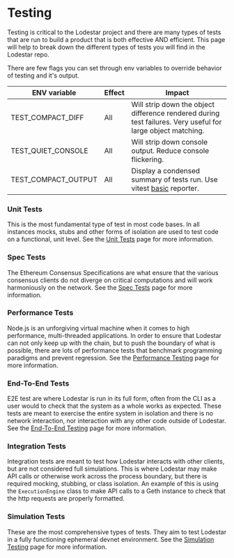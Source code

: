 # Testing

Testing is critical to the Lodestar project and there are many types of tests that are run to build a product that is both effective AND efficient. This page will help to break down the different types of tests you will find in the Lodestar repo.

There are few flags you can set through env variables to override behavior of testing and it's output.

| ENV variable        | Effect | Impact                                                                                                                    |
| ------------------- | ------ | ------------------------------------------------------------------------------------------------------------------------- |
| TEST_COMPACT_DIFF   | All    | Will strip down the object difference rendered during test failures. Very useful for large object matching.               |
| TEST_QUIET_CONSOLE  | All    | Will strip down console output. Reduce console flickering.                                                                |
| TEST_COMPACT_OUTPUT | All    | Display a condensed summary of tests run. Use vitest [basic](https://vitest.dev/guide/reporters#basic-reporter) reporter. |

### Unit Tests

This is the most fundamental type of test in most code bases. In all instances mocks, stubs and other forms of isolation are used to test code on a functional, unit level. See the [Unit Tests](./unit-tests.md) page for more information.

### Spec Tests

The Ethereum Consensus Specifications are what ensure that the various consensus clients do not diverge on critical computations and will work harmoniously on the network. See the [Spec Tests](./spec-tests.md) page for more information.

### Performance Tests

Node.js is an unforgiving virtual machine when it comes to high performance, multi-threaded applications. In order to ensure that Lodestar can not only keep up with the chain, but to push the boundary of what is possible, there are lots of performance tests that benchmark programming paradigms and prevent regression. See the [Performance Testing](./performance-tests.md) page for more information.

### End-To-End Tests

E2E test are where Lodestar is run in its full form, often from the CLI as a user would to check that the system as a whole works as expected. These tests are meant to exercise the entire system in isolation and there is no network interaction, nor interaction with any other code outside of Lodestar. See the [End-To-End Testing](./end-to-end-tests.md) page for more information.

### Integration Tests

Integration tests are meant to test how Lodestar interacts with other clients, but are not considered full simulations. This is where Lodestar may make API calls or otherwise work across the process boundary, but there is required mocking, stubbing, or class isolation. An example of this is using the `ExecutionEngine` class to make API calls to a Geth instance to check that the http requests are properly formatted.

### Simulation Tests

These are the most comprehensive types of tests. They aim to test Lodestar in a fully functioning ephemeral devnet environment. See the [Simulation Testing](./simulation-tests.md) page for more information.
